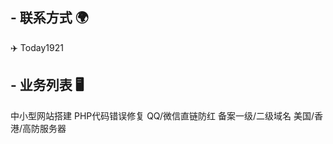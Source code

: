 ## - 联系方式 🌍
   ✈️ Today1921
## - 业务列表 🖥️
   中小型网站搭建
   PHP代码错误修复 
   QQ/微信直链防红
   备案一级/二级域名
   美国/香港/高防服务器
